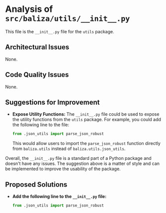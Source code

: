 # Analysis of `src/baliza/utils/__init__.py`

This file is the `__init__.py` file for the `utils` package.

## Architectural Issues

None.

## Code Quality Issues

None.

## Suggestions for Improvement

*   **Expose Utility Functions:** The `__init__.py` file could be used to expose the utility functions from the `utils` package. For example, you could add the following line to the file:

    ```python
    from .json_utils import parse_json_robust
    ```

    This would allow users to import the `parse_json_robust` function directly from `baliza.utils` instead of `baliza.utils.json_utils`.

Overall, the `__init__.py` file is a standard part of a Python package and doesn't have any issues. The suggestion above is a matter of style and can be implemented to improve the usability of the package.

## Proposed Solutions

*   **Add the following line to the `__init__.py` file:**

    ```python
    from .json_utils import parse_json_robust
    ```
